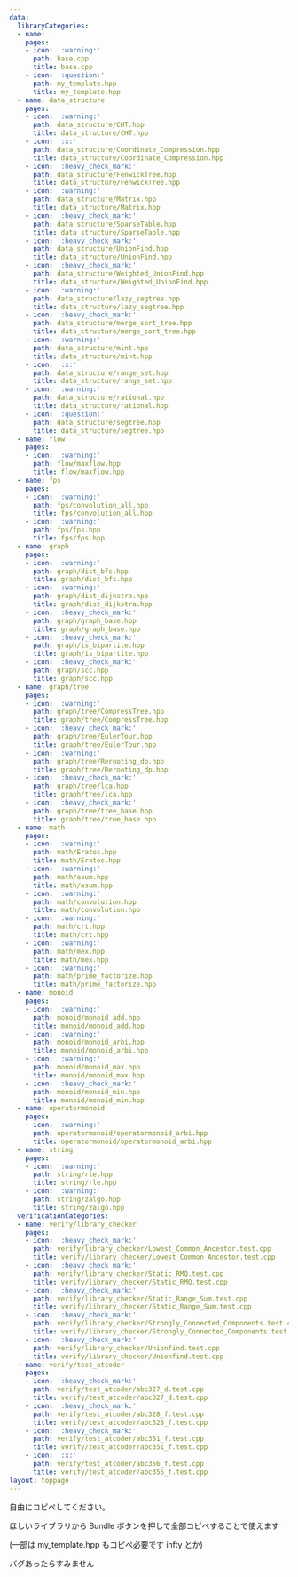 ```yaml
---
data:
  libraryCategories:
  - name: .
    pages:
    - icon: ':warning:'
      path: base.cpp
      title: base.cpp
    - icon: ':question:'
      path: my_template.hpp
      title: my_template.hpp
  - name: data_structure
    pages:
    - icon: ':warning:'
      path: data_structure/CHT.hpp
      title: data_structure/CHT.hpp
    - icon: ':x:'
      path: data_structure/Coordinate_Compression.hpp
      title: data_structure/Coordinate_Compression.hpp
    - icon: ':heavy_check_mark:'
      path: data_structure/FenwickTree.hpp
      title: data_structure/FenwickTree.hpp
    - icon: ':warning:'
      path: data_structure/Matrix.hpp
      title: data_structure/Matrix.hpp
    - icon: ':heavy_check_mark:'
      path: data_structure/SparseTable.hpp
      title: data_structure/SparseTable.hpp
    - icon: ':heavy_check_mark:'
      path: data_structure/UnionFind.hpp
      title: data_structure/UnionFind.hpp
    - icon: ':heavy_check_mark:'
      path: data_structure/Weighted_UnionFind.hpp
      title: data_structure/Weighted_UnionFind.hpp
    - icon: ':warning:'
      path: data_structure/lazy_segtree.hpp
      title: data_structure/lazy_segtree.hpp
    - icon: ':heavy_check_mark:'
      path: data_structure/merge_sort_tree.hpp
      title: data_structure/merge_sort_tree.hpp
    - icon: ':warning:'
      path: data_structure/mint.hpp
      title: data_structure/mint.hpp
    - icon: ':x:'
      path: data_structure/range_set.hpp
      title: data_structure/range_set.hpp
    - icon: ':warning:'
      path: data_structure/rational.hpp
      title: data_structure/rational.hpp
    - icon: ':question:'
      path: data_structure/segtree.hpp
      title: data_structure/segtree.hpp
  - name: flow
    pages:
    - icon: ':warning:'
      path: flow/maxflow.hpp
      title: flow/maxflow.hpp
  - name: fps
    pages:
    - icon: ':warning:'
      path: fps/convolution_all.hpp
      title: fps/convolution_all.hpp
    - icon: ':warning:'
      path: fps/fps.hpp
      title: fps/fps.hpp
  - name: graph
    pages:
    - icon: ':warning:'
      path: graph/dist_bfs.hpp
      title: graph/dist_bfs.hpp
    - icon: ':warning:'
      path: graph/dist_dijkstra.hpp
      title: graph/dist_dijkstra.hpp
    - icon: ':heavy_check_mark:'
      path: graph/graph_base.hpp
      title: graph/graph_base.hpp
    - icon: ':heavy_check_mark:'
      path: graph/is_bipartite.hpp
      title: graph/is_bipartite.hpp
    - icon: ':heavy_check_mark:'
      path: graph/scc.hpp
      title: graph/scc.hpp
  - name: graph/tree
    pages:
    - icon: ':warning:'
      path: graph/tree/CompressTree.hpp
      title: graph/tree/CompressTree.hpp
    - icon: ':heavy_check_mark:'
      path: graph/tree/EulerTour.hpp
      title: graph/tree/EulerTour.hpp
    - icon: ':warning:'
      path: graph/tree/Rerooting_dp.hpp
      title: graph/tree/Rerooting_dp.hpp
    - icon: ':heavy_check_mark:'
      path: graph/tree/lca.hpp
      title: graph/tree/lca.hpp
    - icon: ':heavy_check_mark:'
      path: graph/tree/tree_base.hpp
      title: graph/tree/tree_base.hpp
  - name: math
    pages:
    - icon: ':warning:'
      path: math/Eratos.hpp
      title: math/Eratos.hpp
    - icon: ':warning:'
      path: math/asum.hpp
      title: math/asum.hpp
    - icon: ':warning:'
      path: math/convolution.hpp
      title: math/convolution.hpp
    - icon: ':warning:'
      path: math/crt.hpp
      title: math/crt.hpp
    - icon: ':warning:'
      path: math/mex.hpp
      title: math/mex.hpp
    - icon: ':warning:'
      path: math/prime_factorize.hpp
      title: math/prime_factorize.hpp
  - name: monoid
    pages:
    - icon: ':warning:'
      path: monoid/monoid_add.hpp
      title: monoid/monoid_add.hpp
    - icon: ':warning:'
      path: monoid/monoid_arbi.hpp
      title: monoid/monoid_arbi.hpp
    - icon: ':warning:'
      path: monoid/monoid_max.hpp
      title: monoid/monoid_max.hpp
    - icon: ':heavy_check_mark:'
      path: monoid/monoid_min.hpp
      title: monoid/monoid_min.hpp
  - name: operatormonoid
    pages:
    - icon: ':warning:'
      path: operatormonoid/operatormonoid_arbi.hpp
      title: operatormonoid/operatormonoid_arbi.hpp
  - name: string
    pages:
    - icon: ':warning:'
      path: string/rle.hpp
      title: string/rle.hpp
    - icon: ':warning:'
      path: string/zalgo.hpp
      title: string/zalgo.hpp
  verificationCategories:
  - name: verify/library_checker
    pages:
    - icon: ':heavy_check_mark:'
      path: verify/library_checker/Lowest_Common_Ancestor.test.cpp
      title: verify/library_checker/Lowest_Common_Ancestor.test.cpp
    - icon: ':heavy_check_mark:'
      path: verify/library_checker/Static_RMQ.test.cpp
      title: verify/library_checker/Static_RMQ.test.cpp
    - icon: ':heavy_check_mark:'
      path: verify/library_checker/Static_Range_Sum.test.cpp
      title: verify/library_checker/Static_Range_Sum.test.cpp
    - icon: ':heavy_check_mark:'
      path: verify/library_checker/Strongly_Connected_Components.test.cpp
      title: verify/library_checker/Strongly_Connected_Components.test.cpp
    - icon: ':heavy_check_mark:'
      path: verify/library_checker/Unionfind.test.cpp
      title: verify/library_checker/Unionfind.test.cpp
  - name: verify/test_atcoder
    pages:
    - icon: ':heavy_check_mark:'
      path: verify/test_atcoder/abc327_d.test.cpp
      title: verify/test_atcoder/abc327_d.test.cpp
    - icon: ':heavy_check_mark:'
      path: verify/test_atcoder/abc328_f.test.cpp
      title: verify/test_atcoder/abc328_f.test.cpp
    - icon: ':heavy_check_mark:'
      path: verify/test_atcoder/abc351_f.test.cpp
      title: verify/test_atcoder/abc351_f.test.cpp
    - icon: ':x:'
      path: verify/test_atcoder/abc356_f.test.cpp
      title: verify/test_atcoder/abc356_f.test.cpp
layout: toppage
---
```

自由にコピペしてください。

ほしいライブラリから Bundle ボタンを押して全部コピペすることで使えます

(一部は my_template.hpp もコピペ必要です infty とか)

バグあったらすみません